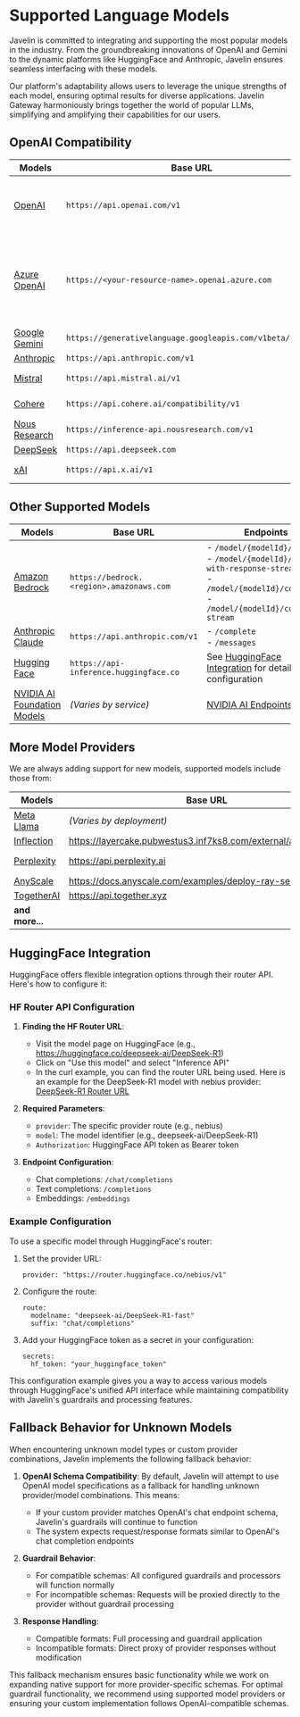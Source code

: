 # Supported Language Models

Javelin is committed to integrating and supporting the most popular models in the industry. From the groundbreaking innovations of OpenAI and Gemini to the dynamic platforms like HuggingFace and Anthropic, Javelin ensures seamless interfacing with these models.

Our platform's adaptability allows users to leverage the unique strengths of each model, ensuring optimal results for diverse applications. Javelin Gateway harmoniously brings together the world of popular LLMs, simplifying and amplifying their capabilities for our users.

## OpenAI Compatibility

| Models             | Base URL                                 | Endpoints                                             |
|--------------------|------------------------------------------|----------------------------------------------------------------------------|
| [OpenAI](https://platform.openai.com/docs/models) | `https://api.openai.com/v1` | - `/completions`<br/>- `/chat/completions`<br/>- `/embeddings`<br/>- `/images/generations`<br/> - `/images/edits`<br/> |
| [Azure OpenAI](https://learn.microsoft.com/en-us/azure/ai-services/openai/concepts/models) | `https://<your-resource-name>.openai.azure.com` | - `/openai/deployments/{deployment-name}/completions`<br/>- `/openai/deployments/{deployment-name}/chat/completions`<br/>- `/openai/deployments/{deployment-name}/embeddings` |
| [Google Gemini](https://ai.google.dev/models) | `https://generativelanguage.googleapis.com/v1beta/openai` | - `/chat/completions` |
| [Anthropic](https://docs.anthropic.com/en/docs/about-claude/models/all-models) | `https://api.anthropic.com/v1` | - `/chat/completions`<br/> |
| [Mistral](https://docs.mistral.ai/guides/model-selection/) | `https://api.mistral.ai/v1` | - `/chat/completions`<br/>- `/embeddings`<br/>     |
| [Cohere](https://docs.cohere.com/docs/compatibility-api) | `https://api.cohere.ai/compatibility/v1` | - `/chat/completions`<br/>- `/embeddings`<br/> |
| [Nous Research](https://portal.nousresearch.com/api-docs) | `https://inference-api.nousresearch.com/v1` | - `/completions`<br/>- `/chat/completions`<br/>    |
| [DeepSeek](https://api-docs.deepseek.com/) | `https://api.deepseek.com` | - `/chat/completions`<br/>    |
| [xAI](https://docs.x.ai/docs/overview) | `https://api.x.ai/v1` | - `/completions`<br/>- `/chat/completions`<br/>    |

## Other Supported Models

| Models             | Base URL                                 | Endpoints                                            |
|--------------------|------------------------------------------|----------------------------------------------------------------------------|
| [Amazon Bedrock](https://aws.amazon.com/bedrock) | `https://bedrock.<region>.amazonaws.com` | - `/model/{modelId}/invoke`<br/>- `/model/{modelId}/invoke-with-response-stream`<br/>- `/model/{modelId}/converse`<br/>- `/model/{modelId}/converse-stream`<br/> |
| [Anthropic Claude](https://docs.anthropic.com/claude/docs/models-overview) | `https://api.anthropic.com/v1` | - `/complete`<br/>- `/messages`<br/> |
| [Hugging Face](https://huggingface.co/models) | `https://api-inference.huggingface.co` |  See [HuggingFace Integration](#huggingface-integration) for detailed configuration |
| [NVIDIA AI Foundation Models](https://build.nvidia.com/explore/discover) | *(Varies by service)* | [NVIDIA AI Endpoints](https://www.nvidia.com/en-us/ai-data-science/foundation-models/)  |

## More Model Providers

We are always adding support for new models, supported models include those from:  

| Models             | Base URL                                 | API Endpoints                                                                  |
|--------------------|------------------------------------------|----------------------------------------------------------------------------|
| [Meta Llama](https://llama.meta.com/) | *(Varies by deployment)*  |                                                                        |
| [Inflection](https://inflection.ai/inflection-2-5) | https://layercake.pubwestus3.inf7ks8.com/external/api/inference                                    | https://developers.inflection.ai/api                                                 |
| [Perplexity](https://docs.perplexity.ai/docs/model-cards) | https://api.perplexity.ai                               | https://docs.perplexity.ai/api-reference/chat-completions                                              |
| [AnyScale](https://www.anyscale.com/endpoints) | https://docs.anyscale.com/examples/deploy-ray-serve-llms                               |                                                          |
| [TogetherAI](https://www.together.ai/) | https://api.together.xyz                               | https://docs.together.ai/reference/                                                                 |
| **and more...**             |                                    |                                                                         |

## HuggingFace Integration

HuggingFace offers flexible integration options through their router API. Here's how to configure it:

### HF Router API Configuration

1. **Finding the HF Router URL**:
   - Visit the model page on HuggingFace (e.g., https://huggingface.co/deepseek-ai/DeepSeek-R1)
   - Click on "Use this model" and select "Inference API"
   - In the curl example, you can find the router URL being used. Here is an example for the DeepSeek-R1 model with nebius provider: [DeepSeek-R1 Router URL](https://huggingface.co/deepseek-ai/DeepSeek-R1?inference_provider=nebius&language=curl&inference_api=true)

2. **Required Parameters**:
   - `provider`: The specific provider route (e.g., nebius)
   - `model`: The model identifier (e.g., deepseek-ai/DeepSeek-R1)
   - `Authorization`: HuggingFace API token as Bearer token

3. **Endpoint Configuration**:
   - Chat completions: `/chat/completions`
   - Text completions: `/completions`
   - Embeddings: `/embeddings`

### Example Configuration

To use a specific model through HuggingFace's router:

1. Set the provider URL:
   ```
   provider: "https://router.huggingface.co/nebius/v1"
   ```

2. Configure the route:
   ```
   route:
     modelname: "deepseek-ai/DeepSeek-R1-fast"
     suffix: "chat/completions"
   ```

3. Add your HuggingFace token as a secret in your configuration:
   ```
   secrets:
     hf_token: "your_huggingface_token"
   ```

This configuration example gives you a way to access various models through HuggingFace's unified API interface while maintaining compatibility with Javelin's guardrails and processing features.

## Fallback Behavior for Unknown Models

When encountering unknown model types or custom provider combinations, Javelin implements the following fallback behavior:

1. **OpenAI Schema Compatibility**: By default, Javelin will attempt to use OpenAI model specifications as a fallback for handling unknown provider/model combinations. This means:
   - If your custom provider matches OpenAI's chat endpoint schema, Javelin's guardrails will continue to function
   - The system expects request/response formats similar to OpenAI's chat completion endpoints

2. **Guardrail Behavior**:
   - For compatible schemas: All configured guardrails and processors will function normally
   - For incompatible schemas: Requests will be proxied directly to the provider without guardrail processing

3. **Response Handling**:
   - Compatible formats: Full processing and guardrail application
   - Incompatible formats: Direct proxy of provider responses without modification

This fallback mechanism ensures basic functionality while we work on expanding native support for more provider-specific schemas. For optimal guardrail functionality, we recommend using supported model providers or ensuring your custom implementation follows OpenAI-compatible schemas.